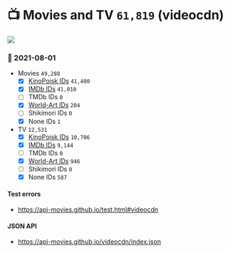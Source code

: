 # :tv: Movies and TV `61,819` (videocdn)

<a href="https://API-Movies.github.io"><img src="https://API-Movies.github.io/banner.png?cache"></a>

### :date: 2021-08-01
- Movies `49,288`
  - [x] <a href="https://API-Movies.github.io/videocdn/movie_kinopoisk_ids.json">KinoPoisk IDs</a> `41,400`
  - [x] <a href="https://API-Movies.github.io/videocdn/movie_imdb_ids.json">IMDb IDs</a> `41,010`
  - [ ] TMDb IDs `0`
  - [x] <a href="https://API-Movies.github.io/videocdn/movie_world_art_ids.json">World-Art IDs</a> `204`
  - [ ] Shikimori IDs `0`
  - [x] None IDs `1`
- TV `12,531`
  - [x] <a href="https://API-Movies.github.io/videocdn/tv_kinopoisk_ids.json">KinoPoisk IDs</a> `10,706`
  - [x] <a href="https://API-Movies.github.io/videocdn/tv_imdb_ids.json">IMDb IDs</a> `9,144`
  - [ ] TMDb IDs `0`
  - [x] <a href="https://API-Movies.github.io/videocdn/tv_world_art_ids.json">World-Art IDs</a> `946`
  - [ ] Shikimori IDs `0`
  - [x] None IDs `587`
#### Test errors
- <a href='https://api-movies.github.io/test.html#videocdn'>https://api-movies.github.io/test.html#videocdn</a>
#### JSON API
- <a href='https://api-movies.github.io/videocdn/index.json'>https://api-movies.github.io/videocdn/index.json</a>
